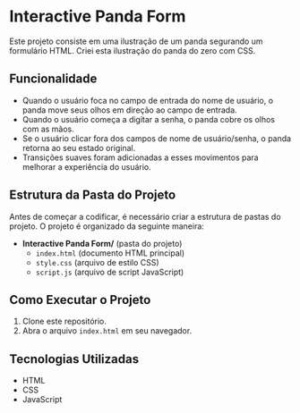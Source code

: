 # Interactive Panda Form

Este projeto consiste em uma ilustração de um panda segurando um formulário HTML. Criei esta ilustração do panda do zero com CSS.

## Funcionalidade

- Quando o usuário foca no campo de entrada do nome de usuário, o panda move seus olhos em direção ao campo de entrada.
- Quando o usuário começa a digitar a senha, o panda cobre os olhos com as mãos.
- Se o usuário clicar fora dos campos de nome de usuário/senha, o panda retorna ao seu estado original.
- Transições suaves foram adicionadas a esses movimentos para melhorar a experiência do usuário.

## Estrutura da Pasta do Projeto

Antes de começar a codificar, é necessário criar a estrutura de pastas do projeto. O projeto é organizado da seguinte maneira:

- **Interactive Panda Form/** (pasta do projeto)
  - `index.html` (documento HTML principal)
  - `style.css` (arquivo de estilo CSS)
  - `script.js` (arquivo de script JavaScript)

## Como Executar o Projeto

1. Clone este repositório.
2. Abra o arquivo `index.html` em seu navegador.

## Tecnologias Utilizadas

- HTML
- CSS
- JavaScript



















